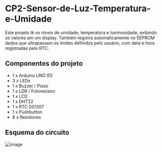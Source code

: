 # CP2-Sensor-de-Luz-Temperatura-e-Umidade

Este projeto lê os níveis de umidade, temperatura e luminosidade, exibindo os valores em um display. Também registra automaticamente no EEPROM dados que ultrapassam os limites definidos pelo usuário, com data e hora registradas pelo RTC.

## Componentes do projeto
 - 1 x Arduino UNO R3
 - 3 x LEDs
 - 1 x Buzzer / Piezo
 - 1 x LDR / Fotoresistor
 - 1 x LCD
 - 1 x DHT22
 - 1 x RTC DS1307
 - 1 x Pushbutton
 - 8 x Resistores

## Esquema do circuito
![image](https://github.com/user-attachments/assets/80cf8c42-ff1d-466a-a009-7cc7408c4b03)

